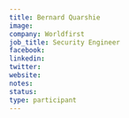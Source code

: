 ```yaml
---
title: Bernard Quarshie
image: 
company: Worldfirst
job_title: Security Engineer
facebook:
linkedin: 
twitter:
website:
notes:
status: 
type: participant
---
```

